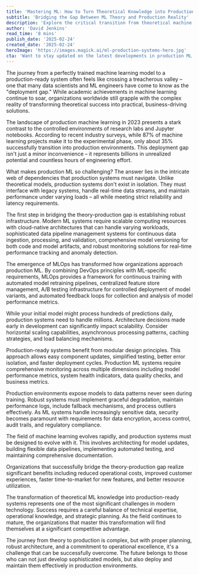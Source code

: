 ```yaml
---
title: 'Mastering ML: How to Turn Theoretical Knowledge into Production-Ready Systems'
subtitle: 'Bridging the Gap Between ML Theory and Production Reality'
description: 'Explore the critical transition from theoretical machine learning models to production-ready systems. Learn about the deployment gap, essential infrastructure requirements, MLOps best practices, and strategies for building scalable, secure ML systems that deliver real business value.'
author: 'David Jenkins'
read_time: '8 mins'
publish_date: '2025-02-24'
created_date: '2025-02-24'
heroImage: 'https://images.magick.ai/ml-production-systems-hero.jpg'
cta: 'Want to stay updated on the latest developments in production ML systems? Follow us on LinkedIn for expert insights, best practices, and industry trends that will help you bridge the theory-production gap successfully.'
---
```


The journey from a perfectly trained machine learning model to a production-ready system often feels like crossing a treacherous valley – one that many data scientists and ML engineers have come to know as the "deployment gap." While academic achievements in machine learning continue to soar, organizations worldwide still grapple with the complex reality of transforming theoretical success into practical, business-driving solutions.

The landscape of production machine learning in 2023 presents a stark contrast to the controlled environments of research labs and Jupyter notebooks. According to recent industry surveys, while 87% of machine learning projects make it to the experimental phase, only about 35% successfully transition into production environments. This deployment gap isn't just a minor inconvenience – it represents billions in unrealized potential and countless hours of engineering effort.

What makes production ML so challenging? The answer lies in the intricate web of dependencies that production systems must navigate. Unlike theoretical models, production systems don't exist in isolation. They must interface with legacy systems, handle real-time data streams, and maintain performance under varying loads – all while meeting strict reliability and latency requirements.

The first step in bridging the theory-production gap is establishing robust infrastructure. Modern ML systems require scalable computing resources with cloud-native architectures that can handle varying workloads, sophisticated data pipeline management systems for continuous data ingestion, processing, and validation, comprehensive model versioning for both code and model artifacts, and robust monitoring solutions for real-time performance tracking and anomaly detection.

The emergence of MLOps has transformed how organizations approach production ML. By combining DevOps principles with ML-specific requirements, MLOps provides a framework for continuous training with automated model retraining pipelines, centralized feature store management, A/B testing infrastructure for controlled deployment of model variants, and automated feedback loops for collection and analysis of model performance metrics.

While your initial model might process hundreds of predictions daily, production systems need to handle millions. Architecture decisions made early in development can significantly impact scalability. Consider horizontal scaling capabilities, asynchronous processing patterns, caching strategies, and load balancing mechanisms.

Production-ready systems benefit from modular design principles. This approach allows easy component updates, simplified testing, better error isolation, and faster deployment cycles. Production ML systems require comprehensive monitoring across multiple dimensions including model performance metrics, system health indicators, data quality checks, and business metrics.

Production environments expose models to data patterns never seen during training. Robust systems must implement graceful degradation, maintain performance logs, include fallback mechanisms, and process outliers effectively. As ML systems handle increasingly sensitive data, security becomes paramount with requirements for data encryption, access control, audit trails, and regulatory compliance.

The field of machine learning evolves rapidly, and production systems must be designed to evolve with it. This involves architecting for model updates, building flexible data pipelines, implementing automated testing, and maintaining comprehensive documentation.

Organizations that successfully bridge the theory-production gap realize significant benefits including reduced operational costs, improved customer experiences, faster time-to-market for new features, and better resource utilization.

The transformation of theoretical ML knowledge into production-ready systems represents one of the most significant challenges in modern technology. Success requires a careful balance of technical expertise, operational knowledge, and strategic planning. As the field continues to mature, the organizations that master this transformation will find themselves at a significant competitive advantage.

The journey from theory to production is complex, but with proper planning, robust architecture, and a commitment to operational excellence, it's a challenge that can be successfully overcome. The future belongs to those who can not just develop sophisticated models, but also deploy and maintain them effectively in production environments.